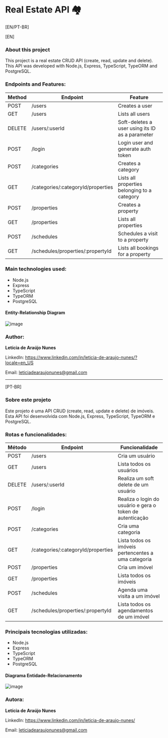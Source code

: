 # <h1>Real Estate API 🏘️</h1>

[EN/PT-BR]

[EN]
<h3>About this project</h3>

This project is a real estate CRUD API (create, read, update and delete). This API was developed with Node.js, Express, TypeScript, TypeORM and PostgreSQL.

<h3>Endpoints and Features:</h3>

| **Method** 	| **Endpoint**                          	| **Feature**                                 	|
|------------	|------------------------------------	|-------------------------------------------------	|
| POST       	| /users                             	| Creates a user                                  	|
| GET        	| /users                             	| Lists all users                                 	|
| DELETE     	| /users/:userId                     	| Soft-deletes a user using its ID as a parameter 	|
| POST       	| /login                             	| Login user and generate auth token              	|
| POST       	| /categories                        	| Creates a category                              	|
| GET        	| /categories/:categoryId/properties 	| Lists all properties belonging to a category    	|
| POST       	| /properties                        	| Creates a property                              	|
| GET        	| /properties                        	| Lists all properties                            	|
| POST       	| /schedules                         	| Schedules a visit to a property                 	|
| GET        	| /schedules/properties/:propertyId  	| Lists all bookings for a property               	|

<h3>Main technologies used:</h3>
<ul>
  <li>Node.js</li>
  <li>Express</li>
  <li>TypeScript</li>
  <li>TypeORM</li>
  <li>PostgreSQL</li>
</ul>

<h4>Entity-Relationship Diagram</h4>

![image](https://conteudo-kenzie-fullstack.vercel.app/modulo_4/sprint_6/6_entrega/DER-Entrega5.png)

<h3>Author:</h3>

<b>Letícia de Araújo Nunes</b>

LinkedIn: https://www.linkedin.com/in/leticia-de-araujo-nunes/?locale=en_US

Email: leticiadearaujonunes@gmail.com

<hr></hr>

[PT-BR]
<h3>Sobre este projeto</h3>

Este projeto é uma API CRUD (create, read, update e delete) de imóveis. Esta API foi desenvolvida com Node.js, Express, TypeScript, TypeORM e PostgreSQL.

<h3>Rotas e funcionalidades:</h3>

| **Método** 	| **Endpoint**                       	| **Funcionalidade**                                        	|
|------------	|------------------------------------	|-----------------------------------------------------------	|
| POST       	| /users                             	| Cria um usuário                                           	|
| GET        	| /users                             	| Lista todos os usuários                                   	|
| DELETE     	| /users/:userId                     	| Realiza um soft delete de um usuário                      	|
| POST       	| /login                             	| Realiza o login do usuário e gera o token de autenticação 	|
| POST       	| /categories                        	| Cria uma categoria                                        	|
| GET        	| /categories/:categoryId/properties 	| Lista todos os imóveis pertencentes a uma categoria       	|
| POST       	| /properties                        	| Cria um imóvel                                            	|
| GET        	| /properties                        	| Lista todos os imóveis                                    	|
| POST       	| /schedules                         	| Agenda uma visita a um imóvel                             	|
| GET        	| /schedules/properties/:propertyId  	| Lista todos os agendamentos de um imóvel                  	|

<h3>Principais tecnologias utilizadas:</h3>
<ul>
  <li>Node.js</li>
  <li>Express</li>
  <li>TypeScript</li>
  <li>TypeORM</li>
  <li>PostgreSQL</li>
</ul>

<h4>Diagrama Entidade-Relacionamento</h4>

![image](https://conteudo-kenzie-fullstack.vercel.app/modulo_4/sprint_6/6_entrega/DER-Entrega5.png)

<h3>Autora:</h3>

<b>Letícia de Araújo Nunes</b>

LinkedIn: https://www.linkedin.com/in/leticia-de-araujo-nunes/

Email: leticiadearaujonunes@gmail.com
